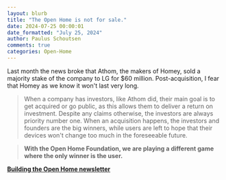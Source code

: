 ```yaml
---
layout: blurb
title: "The Open Home is not for sale."
date: 2024-07-25 00:00:01
date_formatted: "July 25, 2024"
author: Paulus Schoutsen
comments: true
categories: Open-Home
---
```


Last month the news broke that Athom, the makers of Homey, sold a majority stake of the company to LG for $60 million. Post-acquisition, I fear that Homey as we know it won't last very long.

> When a company has investors, like Athom did, their main goal is to get acquired or go public, as this allows them to deliver a return on investment. Despite any claims otherwise, the investors are always priority number one. When an acquisition happens, the investors and founders are the big winners, while users are left to hope that their devices won't change too much in the foreseeable future.

> **With the Open Home Foundation, we are playing a different game where the only winner is the user.**

**[Building the Open Home newsletter](https://newsletter.openhomefoundation.org/the-open-home-is-not-for-sale/)**

